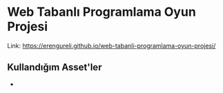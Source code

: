 # Web Tabanlı Programlama Oyun Projesi

Link: https://erengureli.github.io/web-tabanli-programlama-oyun-projesi/

## Kullandığım Asset'ler
- []()
